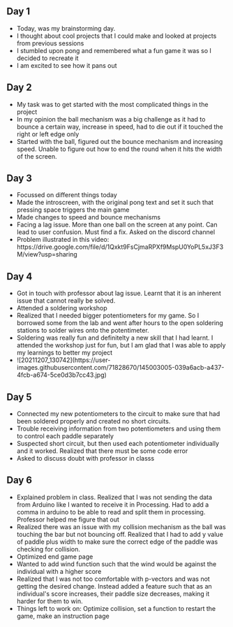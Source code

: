 ## Day 1
<ul>
  <li>Today, was my brainstorming day.
<li> I thought about cool projects that I could make and looked at projects from previous sessions
  <li> I stumbled upon pong and remembered what a fun game it was so I decided to recreate it
    <li>I am excited to see how it pans out </ul>
    

## Day 2
<ul>
  <li> My task was to get started with the most complicated things in the project
    <li> In my opinion the ball mechanism was a big challenge as it had to bounce a certain way, increase in speed, had to die out if it touched the right or left edge only
      <li> Started with the ball, figured out the bounce mechanism and increasing speed. Unable to figure out how to end the round when it hits the width of the screen.
        </ul>
        
## Day 3
<ul>
  <li> Focussed on different things today
    <li> Made the introscreen, with the original pong text and set it such that pressing space triggers the main game
      <li> Made changes to speed and bounce mechanisms
        <li> Facing a lag issue. More than one ball on the screen at any point. Can lead to user confusion. Must find a fix. Asked on the discord channel
          <li> Problem illustrated in this video: https://drive.google.com/file/d/1Qxkt9FsCjmaRPXf9MspU0YoPL5xJ3F3M/view?usp=sharing
          </ul>

## Day 4
<ul>
  <li> Got in touch with professor about lag issue. Learnt that it is an inherent issue that cannot really be solved.
    <li> Attended a soldering workshop
      <li> Realized that I needed bigger potentiometers for my game. So I borrowed some from the lab and went after hours to the open soldering stations to solder wires onto the potentimeter.
        <li> Soldering was really fun and definitelty a new skill that I had learnt. I attended the workshop just for fun, but I am glad that I was able to apply my learnings to better my project
          <li>![20211207_130742](https://user-images.githubusercontent.com/71828670/145003005-039a6acb-a437-4fcb-a674-5ce0d3b7cc43.jpg)
        </ul>
        
## Day 5
<ul>
  <li> Connected my new potentiometers to the circuit to make sure that had been soldered properly and created no short circuits.
      <li> Trouble receiving information from two potentiometers and using them to control each paddle separately
        <li> Suspected short circuit, but then used each potentiometer individually and it worked. Realized that there must be some code error
          <li> Asked to discuss doubt with professor in classs
            </ul>
            
## Day 6 
<ul>
  <li>Explained problem in class. Realized that I was not sending the data from Arduino like I wanted to receive it in Processing. Had to add a comma in arduino to be able to read and split them in processing. Professor helped me figure that out
    <li> Realized there was an issue with my collision mechanism as the ball was touching the bar but not bouncing off. Realized that I had to add y value of paddle plus width to make sure the correct edge of the paddle was checking for collision.
      <li> Optimized end game page
        <li> Wanted to add wind function such that the wind would be against the individual with a higher score
          <li> Realized that I was not too comfortable with p-vectors and was not getting the desired change. Instead added a feature such that as an individual's score increases, their paddle size decreases, making it harder for them to win.
            <li> Things left to work on: Optimize collision, set a function to restart the game, make an instruction page
              </ul>
    
     

